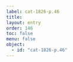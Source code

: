 ```yaml
---
label: cat-1826-p.46
title: 
layout: entry
order: 146
toc: false
menu: false
object:
  - id: "cat-1826-p.46"
---
```

